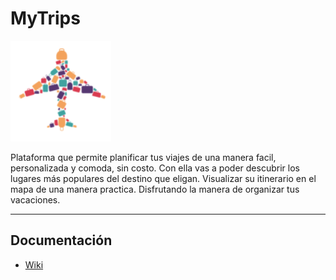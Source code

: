 # MyTrips

![Image text](https://github.com/my-trips/doc/blob/master/images/logo-myTrips.png)

Plataforma que permite planificar tus viajes de una manera facil, personalizada y comoda, sin costo. Con ella vas a poder descubrir los lugares más populares del destino que eligan. Visualizar su itinerario en el mapa de una manera practica. Disfrutando la manera de organizar tus vacaciones.

---

## Documentación

+ [Wiki](https://github.com/my-trips/doc/wiki)
